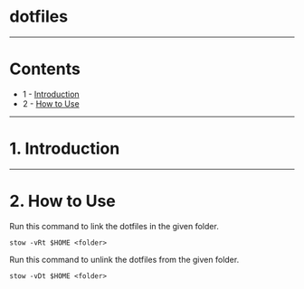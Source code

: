 <h1>dotfiles</h1>

---

# Contents
- 1 - [Introduction](#1-introduction)
- 2 - [How to Use](#2-how-to-use)

---

# 1. Introduction

---

# 2. How to Use

Run this command to link the dotfiles in the given folder.

```
stow -vRt $HOME <folder>
```

Run this command to unlink the dotfiles from the given folder.

```
stow -vDt $HOME <folder>
```

